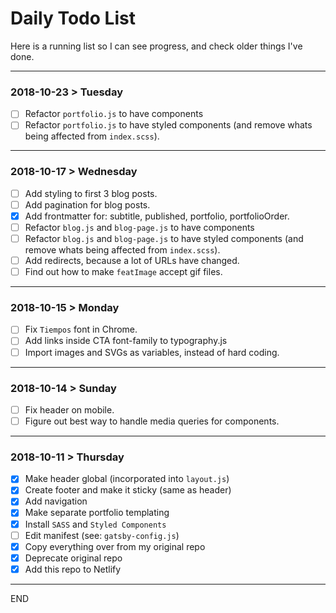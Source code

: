 # Daily Todo List

Here is a running list so I can see progress, and check older things I've done.

---

### 2018-10-23 > Tuesday

- [ ] Refactor `portfolio.js` to have components
- [ ] Refactor `portfolio.js` to have styled components (and remove whats being affected from `index.scss`).

---

### 2018-10-17 > Wednesday

- [ ] Add styling to first 3 blog posts.
- [ ] Add pagination for blog posts.
- [x] Add frontmatter for: subtitle, published, portfolio, portfolioOrder.
- [ ] Refactor `blog.js` and `blog-page.js` to have components
- [ ] Refactor `blog.js` and `blog-page.js` to have styled components (and remove whats being affected from `index.scss`).
- [ ] Add redirects, because a lot of URLs have changed.
- [ ] Find out how to make `featImage` accept gif files.

---

### 2018-10-15 > Monday

- [ ] Fix `Tiempos` font in Chrome.
- [ ] Add links inside CTA font-family to typography.js
- [ ] Import images and SVGs as variables, instead of hard coding.

---

### 2018-10-14 > Sunday

- [ ] Fix header on mobile.
- [ ] Figure out best way to handle media queries for components.

---

### 2018-10-11 > Thursday

- [x] Make header global (incorporated into `layout.js`)
- [x] Create footer and make it sticky (same as header)
- [x] Add navigation
- [x] Make separate portfolio templating
- [x] Install `SASS` and `Styled Components`
- [ ] Edit manifest (see: `gatsby-config.js`)
- [x] Copy everything over from my original repo
- [x] Deprecate original repo
- [x] Add this repo to Netlify

---

END
